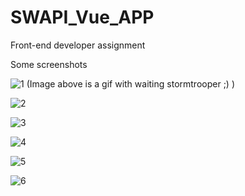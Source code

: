 # SWAPI_Vue_APP
Front-end developer assignment

Some screenshots 

![1](https://github.com/MichalKuzminski/SWAPI_Vue_APP/assets/57454546/af67d239-1668-4e8b-a131-3024427a5306)
(Image above is a gif with waiting stormtrooper ;) )

![2](https://github.com/MichalKuzminski/SWAPI_Vue_APP/assets/57454546/3b660f93-544d-4913-aafb-2ec66b4d662e)

![3](https://github.com/MichalKuzminski/SWAPI_Vue_APP/assets/57454546/dbe7c7a1-c79e-4cc6-9eb6-d981dcba076c)

![4](https://github.com/MichalKuzminski/SWAPI_Vue_APP/assets/57454546/349fb37d-2518-464e-8dcc-a45c612624fc)

![5](https://github.com/MichalKuzminski/SWAPI_Vue_APP/assets/57454546/f00e4d85-939b-4eec-9ba7-93737e6860a1)

![6](https://github.com/MichalKuzminski/SWAPI_Vue_APP/assets/57454546/edc2301f-dc77-49ae-a991-c96af66ce1db)
